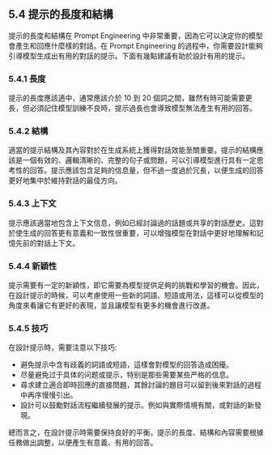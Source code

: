 ## 5.4 提示的長度和結構

提示的長度和結構在 Prompt Engineering 中非常重要，因為它可以決定你的模型會產生和回應什麼樣的對話。在 Prompt Engineering 的過程中，你需要設計能夠引導模型生成出有用的對話的提示。下面有幾點建議有助於設計有用的提示。

### 5.4.1 長度

提示的長度應該適中，通常應該介於 10 到 20 個詞之間，雖然有時可能需要更長，但必須記住模型訓練不良時，提示過長也會導致模型無法產生有用的回答。

### 5.4.2 結構

適當的提示結構及其內容對於在生成系統上獲得對話效能至關重要。提示的結構應該是一個有效的、邏輯清晰的、完整的句子或問題，可以引導模型進行具有一定思考性的回答。提示應該包含足夠的信息量，但不過一度過於冗長，以便生成的回答更好地集中於維持對話的最佳方向。

### 5.4.3 上下文

提示應該適當地包含上下文信息，例如已經討論過的話題或共享的對話歷史。這對於使生成的回答更有意義和一致性很重要，可以增強模型在對話中更好地理解和記憶先前的對話上下文。

### 5.4.4 新穎性

提示需要有一定的新穎性，即它需要為模型提供足夠的挑戰和學習的機會。因此，在設計提示的時候，可以考慮使用一些新的詞語、短語或用法，這樣可以從模型的角度來看讓它有更好的表現，並且讓模型有更多的機會進行改進。

### 5.4.5 技巧

在設計提示時，需要注意以下技巧:

- 避免提示中含有歧義的詞語或短語，這樣會對模型的回答造成困擾。
- 尽量避免过于具体的问题或提示，特别是那些需要某些严格的信息。
- 尋求建立適合即時回應的直接問題，其餘討論的題目可以留到後來對話的過程中再序慢慢引出。
- 設計可以鼓勵對話流程繼續發展的提示。例如與實際情境有關，或對話的新發現。

總而言之，在設計提示時需要保持良好的平衡。提示的長度、結構和內容需要根據任務做出調整，以便產生有意義、有用的回答。